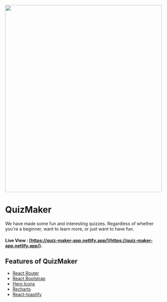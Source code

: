 <p align="center">
  <img width="100%" height="600" src="https://i.ibb.co/kHJcHZH/readme-banner.png">
</p>

# QuizMaker

We have made some fun and interesting quizzes. Regardless of whether you're a beginner, want to learn more, or just want to have fun.

#### Live View : [https://quiz-maker-app.netlify.app/](https://quiz-maker-app.netlify.app/).

## Features of QuizMaker
 - [React Router](https://reactrouter.com/en/main)
 - [React Bootstrap](https://react-bootstrap.github.io/)
 - [Hero Icons](https://heroicons.com/)
 - [Recharts](https://recharts.org/en-US/)
 - [React-toastify](https://fkhadra.github.io/react-toastify/introduction/)
